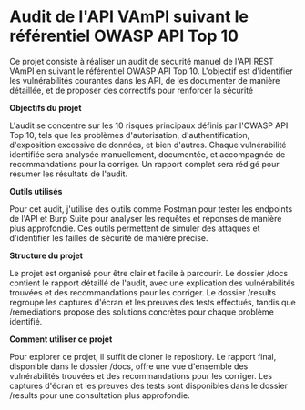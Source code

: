 # Audit de l'API VAmPI suivant le référentiel OWASP API Top 10
Ce projet consiste à réaliser un audit de sécurité manuel de l'API REST VAmPI en suivant le référentiel OWASP API Top 10. L'objectif est d'identifier les vulnérabilités courantes dans les API, de les documenter de manière détaillée, et de proposer des correctifs pour renforcer la sécurité

**Objectifs du projet**

L'audit se concentre sur les 10 risques principaux définis par l'OWASP API Top 10, tels que les problèmes d'autorisation, d'authentification, d'exposition excessive de données, et bien d'autres. Chaque vulnérabilité identifiée sera analysée manuellement, documentée, et accompagnée de recommandations pour la corriger. Un rapport complet sera rédigé pour résumer les résultats de l'audit.

**Outils utilisés**

Pour cet audit, j'utilise des outils comme Postman pour tester les endpoints de l'API et Burp Suite pour analyser les requêtes et réponses de manière plus approfondie. Ces outils permettent de simuler des attaques et d'identifier les failles de sécurité de manière précise.

**Structure du projet**

Le projet est organisé pour être clair et facile à parcourir. Le dossier /docs contient le rapport détaillé de l'audit, avec une explication des vulnérabilités trouvées et des recommandations pour les corriger. Le dossier /results regroupe les captures d'écran et les preuves des tests effectués, tandis que /remediations propose des solutions concrètes pour chaque problème identifié.

**Comment utiliser ce projet**

Pour explorer ce projet, il suffit de cloner le repository. Le rapport final, disponible dans le dossier /docs, offre une vue d'ensemble des vulnérabilités trouvées et des recommandations pour les corriger. Les captures d'écran et les preuves des tests sont disponibles dans le dossier /results pour une consultation plus approfondie.

